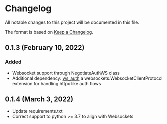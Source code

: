# Changelog

All notable changes to this project will be documented in this file.

The format is based on [Keep a Changelog](https://keepachangelog.com/en/1.0.0/).

## 0.1.3 (February 10, 2022)

### Added
* Websocket support through NegotiateAuthWS class
* Additional dependency: [ws_auth](https://github.com/newvicx/ws_auth) a websockets.WebsocketClientProtocol extension for handling httpx like auth flows

## 0.1.4 (March 3, 2022)
- Update requirements.txt
- Correct support to python >= 3.7 to align with Websockets